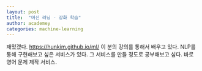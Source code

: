 ```yaml
---
layout: post
title:  "머신 러닝 - 강화 학습"
author: academey
categories: machine-learning
---
```


재밌겠다.
https://hunkim.github.io/ml/ 이 분의 강의를 통해서 배우고 있다.
NLP를 통해 구현해보고 싶은 서비스가 있다.
그 서비스를 만들 정도로 공부해보고 싶다.
바로 영어 문제 제작 서비스.
